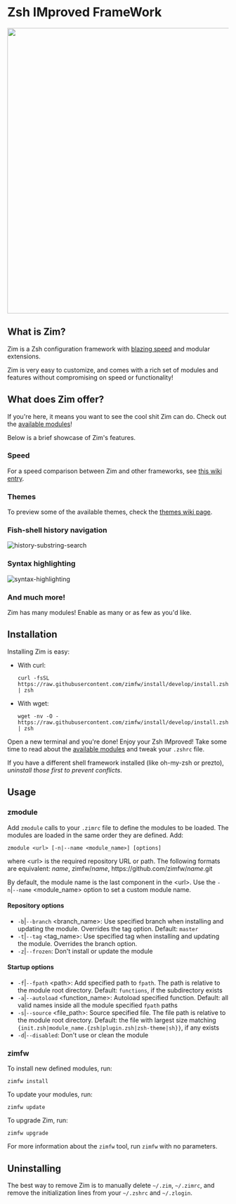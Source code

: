 Zsh IMproved FrameWork
======================

<div align="center">
  <a href="https://github.com/zimfw/zimfw">
    <img width=650px src="https://zimfw.github.io/images/zim_banner.png">
  </a>
</div>

What is Zim?
------------
Zim is a Zsh configuration framework with [blazing speed] and modular extensions.

Zim is very easy to customize, and comes with a rich set of modules and features without compromising on speed or functionality!

What does Zim offer?
-----------------
If you're here, it means you want to see the cool shit Zim can do. Check out the [available modules]!

Below is a brief showcase of Zim's features.

### Speed
For a speed comparison between Zim and other frameworks, see [this wiki entry][blazing speed].

### Themes

To preview some of the available themes, check the [themes wiki page].

### Fish-shell history navigation
![history-substring-search]

### Syntax highlighting
![syntax-highlighting]

### And much more!
Zim has many modules! Enable as many or as few as you'd like.

Installation
------------
Installing Zim is easy:

  * With curl:

        curl -fsSL https://raw.githubusercontent.com/zimfw/install/develop/install.zsh | zsh

  * With wget:

        wget -nv -O - https://raw.githubusercontent.com/zimfw/install/develop/install.zsh | zsh

Open a new terminal and you're done! Enjoy your Zsh IMproved! Take some time to
read about the [available modules] and tweak your `.zshrc` file.

If you have a different shell framework installed (like oh-my-zsh or prezto),
*uninstall those first to prevent conflicts*.

Usage
-----

### zmodule

Add `zmodule` calls to your `.zimrc` file to define the modules to be loaded.
The modules are loaded in the same order they are defined. Add:

    zmodule <url> [-n|--name <module_name>] [options]

where &lt;url&gt; is the required repository URL or path. The following formats
are equivalent: *name*, zimfw/*name*, https://<em></em>github.com/zimfw/<em>name</em>.git

By default, the module name is the last component in the &lt;url&gt;. Use the
`-n`|`--name` &lt;module&lowbar;name&gt; option to set a custom module name.

#### Repository options

* `-b`&vert;`--branch` &lt;branch&lowbar;name&gt;: Use specified branch when installing and updating the module. Overrides the tag option. Default: `master`
* `-t`&vert;`--tag` &lt;tag&lowbar;name&gt;: Use specified tag when installing and updating the module. Overrides the branch option.
* `-z`&vert;`--frozen`: Don't install or update the module

#### Startup options

* `-f`&vert;`--fpath` &lt;path&gt;: Add specified path to `fpath`. The path is relative to the module root directory. Default: `functions`, if the subdirectory exists
* `-a`&vert;`--autoload` &lt;function&lowbar;name&gt;: Autoload specified function. Default: all valid names inside all the module specified `fpath` paths
* `-s`&vert;`--source` &lt;file&lowbar;path&gt;: Source specified file. The file path is relative to the module root directory. Default: the file with largest size matching `{init.zsh|module_name.{zsh|plugin.zsh|zsh-theme|sh}}`, if any exists
* `-d`&vert;`--disabled`: Don't use or clean the module

### zimfw

To install new defined modules, run:

    zimfw install

To update your modules, run:

    zimfw update

To upgrade Zim, run:

    zimfw upgrade

For more information about the `zimfw` tool, run `zimfw` with no parameters.

Uninstalling
------------

The best way to remove Zim is to manually delete `~/.zim`, `~/.zimrc`, and
remove the initialization lines from your `~/.zshrc` and `~/.zlogin`.

[history-substring-search]: https://zimfw.github.io/images/zim_history-substring-search.gif
[syntax-highlighting]: https://zimfw.github.io/images/zim_syntax-highlighting.gif
[blazing speed]: https://github.com/zimfw/zimfw/wiki/Speed
[available modules]: https://github.com/zimfw/zimfw/wiki/Modules
[themes wiki page]: https://github.com/zimfw/zimfw/wiki/Themes
